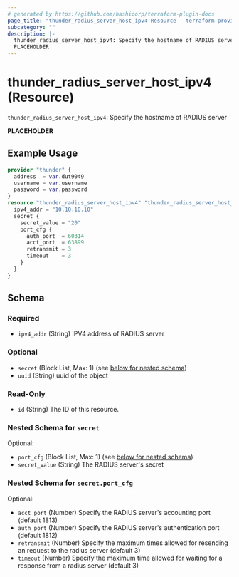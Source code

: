 ```yaml
---
# generated by https://github.com/hashicorp/terraform-plugin-docs
page_title: "thunder_radius_server_host_ipv4 Resource - terraform-provider-thunder"
subcategory: ""
description: |-
  thunder_radius_server_host_ipv4: Specify the hostname of RADIUS server
  PLACEHOLDER
---
```


# thunder_radius_server_host_ipv4 (Resource)

`thunder_radius_server_host_ipv4`: Specify the hostname of RADIUS server

__PLACEHOLDER__

## Example Usage

```terraform
provider "thunder" {
  address  = var.dut9049
  username = var.username
  password = var.password
}
resource "thunder_radius_server_host_ipv4" "thunder_radius_server_host_ipv4" {
  ipv4_addr = "10.10.10.10"
  secret {
    secret_value = "20"
    port_cfg {
      auth_port  = 60314
      acct_port  = 63899
      retransmit = 3
      timeout    = 3
    }
  }
}
```

<!-- schema generated by tfplugindocs -->
## Schema

### Required

- `ipv4_addr` (String) IPV4 address of RADIUS server

### Optional

- `secret` (Block List, Max: 1) (see [below for nested schema](#nestedblock--secret))
- `uuid` (String) uuid of the object

### Read-Only

- `id` (String) The ID of this resource.

<a id="nestedblock--secret"></a>
### Nested Schema for `secret`

Optional:

- `port_cfg` (Block List, Max: 1) (see [below for nested schema](#nestedblock--secret--port_cfg))
- `secret_value` (String) The RADIUS server's secret

<a id="nestedblock--secret--port_cfg"></a>
### Nested Schema for `secret.port_cfg`

Optional:

- `acct_port` (Number) Specify the RADIUS server's accounting port (default 1813)
- `auth_port` (Number) Specify the RADIUS server's authentication port (default 1812)
- `retransmit` (Number) Specify the maximum times allowed for resending an request to the radius server (default 3)
- `timeout` (Number) Specify the maximum time allowed for waiting for a response from a radius server (default 3)


